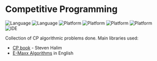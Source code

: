 # Competitive Programming

![Language](https://img.shields.io/badge/language-C%2B%2B-informational.svg?logo=C%2B%2B)
![Language](https://img.shields.io/static/v1.svg?label=Language&message=Python&color=informational&logo=Python)
![Platform](https://img.shields.io/static/v1.svg?label=Platform&message=Codeforces&color=9cf&logo=Codeforces)
![Platform](https://img.shields.io/static/v1.svg?label=Platform&message=Kattis&color=9cf)
![Platform](https://img.shields.io/static/v1.svg?label=Platform&message=UVA&color=9cf)
![Platform](https://img.shields.io/static/v1.svg?label=Platform&message=SPOJ&color=9cf)
![IDE](https://img.shields.io/static/v1.svg?label=IDE&message=VSCode&color=blueviolet&logo=Visual-Studio-Code)




Collection of CP algorithmic problems done. 
Main libraries used:
- [CP book](https://github.com/stevenhalim/cpbook-code) - Steven Halim
- [E-Maxx Algorithms](https://cp-algorithms.com/) in English

